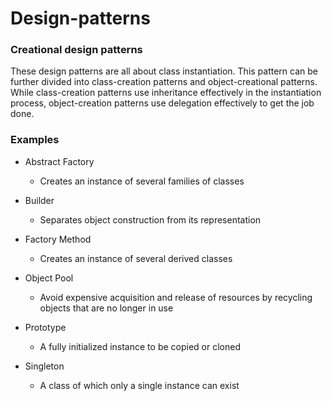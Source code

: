 # Design-patterns

<h3>Creational design patterns</h3>

These design patterns are all about class instantiation.
This pattern can be further divided into class-creation patterns and object-creational patterns.
While class-creation patterns use inheritance effectively in the instantiation process, object-creation patterns use delegation effectively to get the job done.

<h3>Examples</h3>

- Abstract Factory

  - Creates an instance of several families of classes

- Builder

  - Separates object construction from its representation

- Factory Method

  - Creates an instance of several derived classes

- Object Pool

  - Avoid expensive acquisition and release of resources by recycling objects that are no longer in use

- Prototype

  - A fully initialized instance to be copied or cloned

- Singleton
  - A class of which only a single instance can exist
